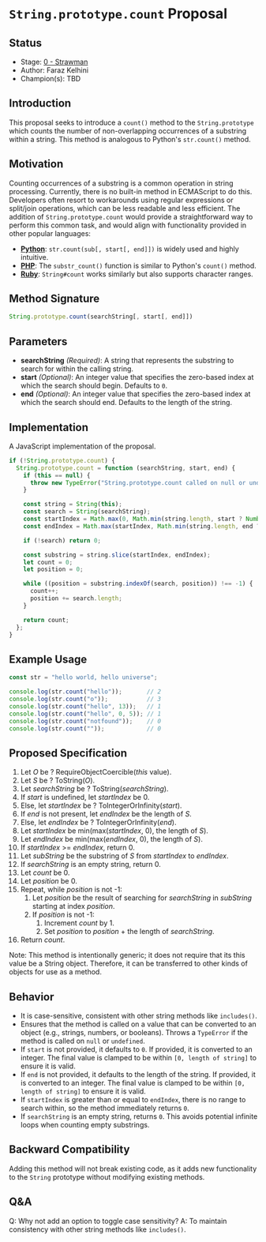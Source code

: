# `String.prototype.count` Proposal

## Status

- Stage: [0 - Strawman](https://tc39.github.io/process-document/)
- Author: Faraz Kelhini
- Champion(s): TBD 

## Introduction

This proposal seeks to introduce a `count()` method to the `String.prototype` which counts the number of non-overlapping occurrences of a substring within a string. This method is analogous to Python's `str.count()` method.

## Motivation

Counting occurrences of a substring is a common operation in string processing. Currently, there is no built-in method in ECMAScript to do this. Developers often resort to workarounds using regular expressions or split/join operations, which can be less readable and less efficient. The addition of `String.prototype.count` would provide a straightforward way to perform this common task, and would align with functionality provided in other popular languages:

- **[Python](https://docs.python.org/3/library/stdtypes.html#str.count)**: `str.count(sub[, start[, end]])` is widely used and highly intuitive.
- **[PHP](https://www.php.net/manual/en/function.substr-count.php)**: The `substr_count()` function is similar to Python's `count()` method. 
- **[Ruby](https://ruby-doc.org/core-1.9.3/String.html#method-i-count)**: `String#count` works similarly but also supports character ranges.

## Method Signature

```javascript
String.prototype.count(searchString[, start[, end]])
```

## Parameters

- **searchString** *(Required)*: A string that represents the substring to search for within the calling string.
- **start** *(Optional)*: An integer value that specifies the zero-based index at which the search should begin. Defaults to `0`.
- **end** *(Optional)*: An integer value that specifies the zero-based index at which the search should end. Defaults to the length of the string.

## Implementation

A JavaScript implementation of the proposal.

```javascript
if (!String.prototype.count) {
  String.prototype.count = function (searchString, start, end) {
    if (this == null) {
      throw new TypeError("String.prototype.count called on null or undefined");
    }

    const string = String(this);
    const search = String(searchString);
    const startIndex = Math.max(0, Math.min(string.length, start ? Number(start) || 0 : 0));
    const endIndex = Math.max(startIndex, Math.min(string.length, end ? Number(end) || string.length : string.length));

    if (!search) return 0; 

    const substring = string.slice(startIndex, endIndex);
    let count = 0;
    let position = 0;

    while ((position = substring.indexOf(search, position)) !== -1) {
      count++;
      position += search.length;
    }

    return count;
  };
}
```

## Example Usage

```javascript
const str = "hello world, hello universe";

console.log(str.count("hello"));       // 2
console.log(str.count("o"));           // 3
console.log(str.count("hello", 13));   // 1
console.log(str.count("hello", 0, 5)); // 1
console.log(str.count("notfound"));    // 0
console.log(str.count(""));            // 0
```

## Proposed Specification

1. Let _O_ be ? RequireObjectCoercible(*this* value).
2. Let _S_ be ? ToString(_O_).
3. Let _searchString_ be ? ToString(_searchString_).
4. If _start_ is undefined, let _startIndex_ be 0.
5. Else, let _startIndex_ be ? ToIntegerOrInfinity(_start_).
6. If _end_ is not present, let _endIndex_ be the length of _S_.
7. Else, let _endIndex_ be ? ToIntegerOrInfinity(_end_).
8. Let _startIndex_ be min(max(_startIndex_, 0), the length of _S_).
9. Let _endIndex_ be min(max(_endIndex_, 0), the length of _S_).
10. If _startIndex_ >= _endIndex_, return 0.
11. Let _subString_ be the substring of _S_ from _startIndex_ to _endIndex_.
12. If _searchString_ is an empty string, return 0.
13. Let _count_ be 0.
14. Let _position_ be 0.
15. Repeat, while _position_ is not -1:
    1. Let _position_ be the result of searching for _searchString_ in _subString_ starting at index _position_.
    2. If _position_ is not -1:
        1. Increment _count_ by 1.
        2. Set _position_ to _position_ + the length of _searchString_.
16. Return _count_.

Note: This method is intentionally generic; it does not require that its this value be a String object.
Therefore, it can be transferred to other kinds of objects for use as a method.

## Behavior

- It is case-sensitive, consistent with other string methods like `includes()`.
- Ensures that the method is called on a value that can be converted to an object (e.g., strings, numbers, or booleans). Throws a `TypeError` if the method is called on `null` or `undefined`.
- If `start` is not provided, it defaults to `0`. If provided, it is converted to an integer. The final value is clamped to be within `[0, length of string]` to ensure it is valid.
- If `end` is not provided, it defaults to the length of the string. If provided, it is converted to an integer. The final value is clamped to be within `[0, length of string]` to ensure it is valid.
- If `startIndex` is greater than or equal to `endIndex`, there is no range to search within, so the method immediately returns `0`.
- If `searchString` is an empty string, returns `0`. This avoids potential infinite loops when counting empty substrings.

## Backward Compatibility

Adding this method will not break existing code, as it adds new functionality to the `String` prototype without modifying existing methods.

## Q&A

Q: Why not add an option to toggle case sensitivity?
A: To maintain consistency with other string methods like `includes()`.
